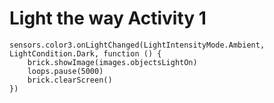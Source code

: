 # Light the way Activity 1

```blocks
sensors.color3.onLightChanged(LightIntensityMode.Ambient, LightCondition.Dark, function () {
    brick.showImage(images.objectsLightOn)
    loops.pause(5000)
    brick.clearScreen()
})
```